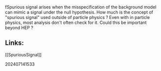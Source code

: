 fSpurious signal arises when the misspecification of the background model  can mimic a signal under the null hypothesis. How much is the concept of "spurious signal" used outside of particle physics ? Even with in particle physics, most analysis don't often check for it.  Could this be important beyond HEP ?


## Links: 

[[SpuriousSignal]]


202407141533
